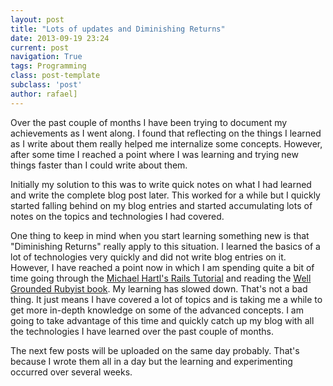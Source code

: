 ```yaml
---
layout: post
title: "Lots of updates and Diminishing Returns"
date: 2013-09-19 23:24
current: post
navigation: True
tags: Programming
class: post-template
subclass: 'post'
author: rafael] 
---
```


Over the past couple of months I have been trying to document my achievements as I went along. I found that reflecting on the things I learned as I write about them really helped me internalize some concepts. However, after some time I reached a point where I was learning and trying new things faster than I could write about them. 

Initially my solution to this was to write quick notes on what I had learned and write the complete blog post later.  This worked for a while but I quickly started falling behind on my blog entries and started accumulating lots of notes on the topics and technologies I had covered. 

One thing to keep in mind when you start learning something new is that "Diminishing Returns" really apply to this situation. I learned the basics of a lot of technologies very quickly and did not write blog entries on it. However, I have reached a point now in which I am spending quite a bit of time going through the <a href="http://ruby.railstutorial.org/">Michael Hartl's Rails Tutorial</a>  and reading the <a href="http://www.amazon.com/Well-Grounded-Rubyist-David-Black/dp/1933988657/ref=sr_1_1?s=books&ie=UTF8&qid=1379647910&sr=1-1"> Well Grounded Rubyist book</a>. My learning has slowed down. That's not a bad thing. It just means I have covered a lot of topics and is taking me a while to get more in-depth knowledge on some of the advanced concepts. I am going to take advantage of this time and quickly catch up my blog with all the technologies I have learned over the past couple of months. 

The next few posts will be uploaded on the same day probably. That's because I wrote them all in a day but the learning and experimenting occurred over several weeks.
